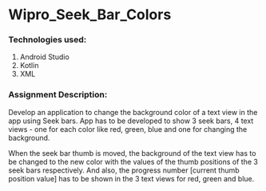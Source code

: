 # Wipro_Seek_Bar_Colors

### Technologies used:
1. Android Studio
2. Kotlin
3. XML

### Assignment Description:
Develop an application to change the background color of a text view in the app using Seek bars.
App has to be developed to show 3 seek bars, 4 text views - one for each color like red, green, 
blue and one for changing the background.

When the seek bar thumb is moved, the background of the text view has to be changed to the new color 
with the values of the thumb positions of the 3 seek bars respectively. And also, the progress number 
[current thumb position value] has to be shown in the 3 text views for red, green and blue.
